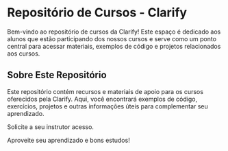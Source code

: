 # Repositório de Cursos - Clarify

Bem-vindo ao repositório de cursos da Clarify! Este espaço é dedicado aos alunos que estão participando dos nossos cursos e serve como um ponto central para acessar materiais, exemplos de código e projetos relacionados aos cursos.

## Sobre Este Repositório

Este repositório contém recursos e materiais de apoio para os cursos oferecidos pela Clarify. Aqui, você encontrará exemplos de código, exercícios, projetos e outras informações úteis para complementar seu aprendizado.

Solicite a seu instrutor acesso.

Aproveite seu aprendizado e bons estudos!
